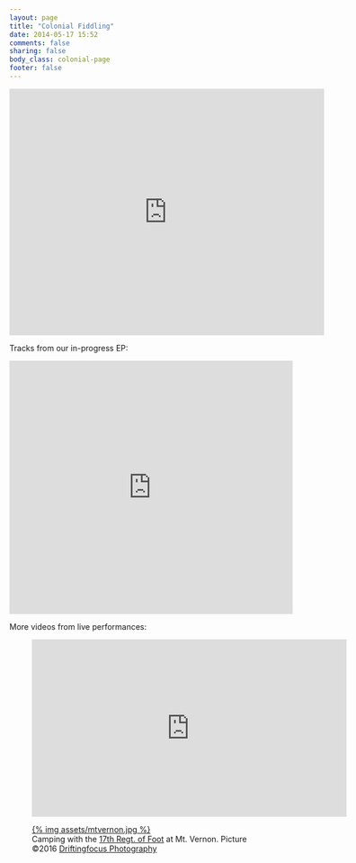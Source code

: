 ```yaml
---
layout: page
title: "Colonial Fiddling"
date: 2014-05-17 15:52
comments: false
sharing: false
body_class: colonial-page
footer: false
---
```


<iframe src="https://www.facebook.com/plugins/video.php?href=https%3A%2F%2Fwww.facebook.com%2Fwm.booth.draper%2Fvideos%2F656603044376179%2F&show_text=1&width=560" width="560" height="438" style="border:none;overflow:hidden" scrolling="no" frameborder="0" allowTransparency="true"></iframe>

Tracks from our in-progress EP:

<iframe width="100%" height="450" scrolling="no" frameborder="no" src="https://w.soundcloud.com/player/?url=https%3A//api.soundcloud.com/playlists/235183144%3Fsecret_token%3Ds-2Vahk&amp;auto_play=false&amp;hide_related=false&amp;show_comments=true&amp;show_user=true&amp;show_reposts=false&amp;visual=true"></iframe>




More videos from live performances:

<div class="video-player">
  <figure>
    <iframe width="560" height="315" src="https://www.youtube.com/embed/videoseries?list=PL-SGgCuXNtq5fAKaAprDDSo18FgbHRqJu" frameborder="0" allowfullscreen></iframe>
  </figure>
</div>

<figure class="separated">
  <a href="assets/mtvernon.jpg">
    {% img assets/mtvernon.jpg  %}
  </a>
  <figcaption>Camping with the <a href="http://17thregiment.com">17th Regt. of Foot</a> at Mt. Vernon. Picture ©2016 <a href="https://www.facebook.com/DriftingFocusPhotography/">Driftingfocus Photography</a></figcaption>
</figure>
